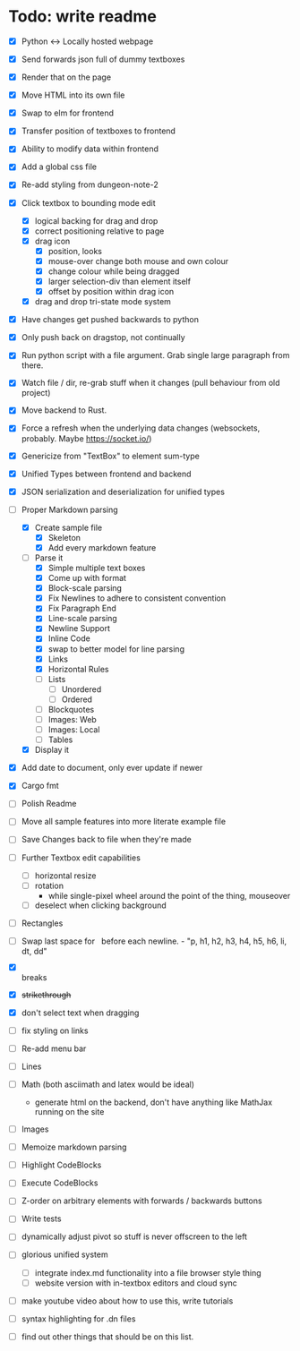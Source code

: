 # Todo: write readme

- [x] Python <-> Locally hosted webpage
- [x] Send forwards json full of dummy textboxes
- [x] Render that on the page
- [x] Move HTML into its own file
- [x] Swap to elm for frontend
- [x] Transfer position of textboxes to frontend
- [x] Ability to modify data within frontend

- [x] Add a global css file
- [x] Re-add styling from dungeon-note-2

- [x] Click textbox to bounding mode edit
    - [x] logical backing for drag and drop
    - [x] correct positioning relative to page
    - [x] drag icon
        - [x] position, looks
        - [x] mouse-over change both mouse and own colour
        - [x] change colour while being dragged
        - [x] larger selection-div than element itself
        - [x] offset by position within drag icon
    - [x] drag and drop tri-state mode system

- [x] Have changes get pushed backwards to python
- [x] Only push back on dragstop, not continually 

- [x] Run python script with a file argument. Grab single large paragraph from there.
- [x] Watch file / dir, re-grab stuff when it changes (pull behaviour from old project)

- [x] Move backend to Rust.

- [x] Force a refresh when the underlying data changes (websockets, probably.
      Maybe https://socket.io/)

- [x] Genericize from "TextBox" to element sum-type
- [x] Unified Types between frontend and backend
- [x] JSON serialization and deserialization for unified types
- [ ] Proper Markdown parsing
    - [x] Create sample file
        - [x] Skeleton 
        - [x] Add every markdown feature

    - [ ] Parse it
        - [x] Simple multiple text boxes
        - [x] Come up with format
        - [x] Block-scale parsing
        - [x] Fix Newlines to adhere to consistent convention
        - [x] Fix Paragraph End
        - [x] Line-scale parsing
        - [x] Newline Support
        - [x] Inline Code
        - [x] swap to better model for line parsing
        - [x] Links
        - [x] Horizontal Rules
        - [ ] Lists
            - [ ] Unordered
            - [ ] Ordered
        - [ ] Blockquotes
        - [ ] Images: Web
        - [ ] Images: Local
        - [ ] Tables

    - [x] Display it

- [x] Add date to document, only ever update if newer

- [x] Cargo fmt

- [ ] Polish Readme

- [ ] Move all sample features into more literate example file

- [ ] Save Changes back to file when they're made

- [ ] Further Textbox edit capabilities
    - [ ] horizontal resize
    - [ ] rotation
        - while single-pixel wheel around the point of the thing, mouseover
    - [ ] deselect when clicking background

- [ ] Rectangles

- [ ] Swap last space for &nbsp; before each newline.
        - "p, h1, h2, h3, h4, h5, h6, li, dt, dd"
- [x] <br> breaks
- [x] ~~strikethrough~~
- [x] don't select text when dragging
- [ ] fix styling on links
- [ ] Re-add menu bar
- [ ] Lines
- [ ] Math (both asciimath and latex would be ideal)
    - generate html on the backend, don't have anything like MathJax
      running on the site
- [ ] Images
- [ ] Memoize markdown parsing
- [ ] Highlight CodeBlocks
- [ ] Execute CodeBlocks
- [ ] Z-order on arbitrary elements with forwards / backwards buttons
- [ ] Write tests
- [ ] dynamically adjust pivot so stuff is never offscreen to the left
- [ ] glorious unified system
    - [ ] integrate index.md functionality into a file browser style thing
    - [ ] website version with in-textbox editors and cloud sync
- [ ] make youtube video about how to use this, write tutorials
- [ ] syntax highlighting for .dn files
- [ ] find out other things that should be on this list.
